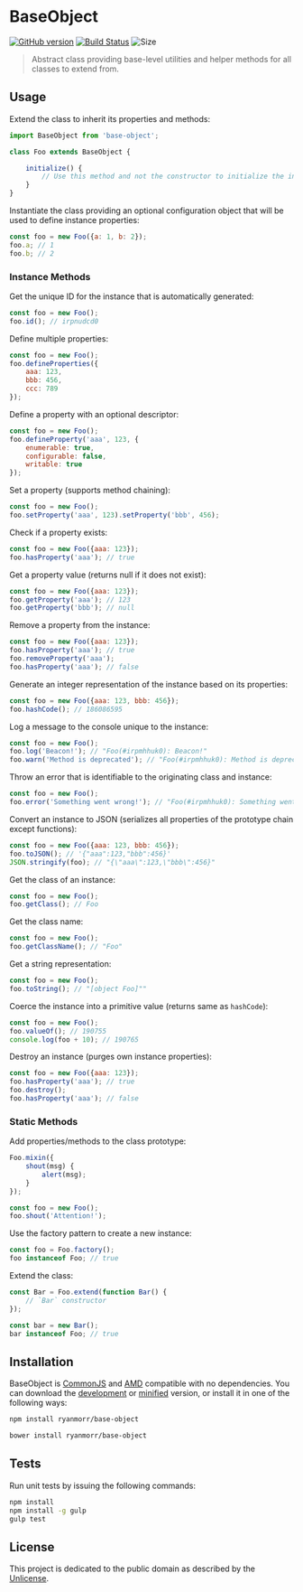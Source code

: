 # BaseObject

[![GitHub version](https://badge.fury.io/gh/ryanmorr%2Fbase-object.svg)](https://badge.fury.io/gh/ryanmorr%2Fbase-object) [![Build Status](https://travis-ci.org/ryanmorr/base-object.svg)](https://travis-ci.org/ryanmorr/base-object) ![Size](https://badge-size.herokuapp.com/ryanmorr/base-object/master/dist/base-object.min.js.svg?color=blue&label=file%20size)

> Abstract class providing base-level utilities and helper methods for all classes to extend from.

## Usage

Extend the class to inherit its properties and methods:

``` javascript
import BaseObject from 'base-object';

class Foo extends BaseObject {

    initialize() {
        // Use this method and not the constructor to initialize the instance
    }
}
```

Instantiate the class providing an optional configuration object that will be used to define instance properties:

``` javascript
const foo = new Foo({a: 1, b: 2});
foo.a; // 1
foo.b; // 2
```

### Instance Methods

Get the unique ID for the instance that is automatically generated:

``` javascript
const foo = new Foo();
foo.id(); // irpnudcd0
```

Define multiple properties:

``` javascript
const foo = new Foo();
foo.defineProperties({
    aaa: 123,
    bbb: 456,
    ccc: 789
});
```

Define a property with an optional descriptor:

``` javascript
const foo = new Foo();
foo.defineProperty('aaa', 123, {
    enumerable: true,
    configurable: false,
    writable: true
});
```

Set a property (supports method chaining):
``` javascript
const foo = new Foo();
foo.setProperty('aaa', 123).setProperty('bbb', 456);
```

Check if a property exists:
``` javascript
const foo = new Foo({aaa: 123});
foo.hasProperty('aaa'); // true
```

Get a property value (returns null if it does not exist):
``` javascript
const foo = new Foo({aaa: 123});
foo.getProperty('aaa'); // 123
foo.getProperty('bbb'); // null
```

Remove a property from the instance:
``` javascript
const foo = new Foo({aaa: 123});
foo.hasProperty('aaa'); // true
foo.removeProperty('aaa');
foo.hasProperty('aaa'); // false
```

Generate an integer representation of the instance based on its properties:

``` javascript
const foo = new Foo({aaa: 123, bbb: 456});
foo.hashCode(); // 186086595
```

Log a message to the console unique to the instance:

``` javascript
const foo = new Foo();
foo.log('Beacon!'); // "Foo(#irpmhhuk0): Beacon!"
foo.warn('Method is deprecated'); // "Foo(#irpmhhuk0): Method is deprecated"
```

Throw an error that is identifiable to the originating class and instance:

``` javascript
const foo = new Foo();
foo.error('Something went wrong!'); // "Foo(#irpmhhuk0): Something went wrong!"
```

Convert an instance to JSON (serializes all properties of the prototype chain except functions):

``` javascript
const foo = new Foo({aaa: 123, bbb: 456});
foo.toJSON(); // '{"aaa":123,"bbb":456}'
JSON.stringify(foo); // "{\"aaa\":123,\"bbb\":456}"
```

Get the class of an instance:

``` javascript
const foo = new Foo();
foo.getClass(); // Foo
```

Get the class name:

``` javascript
const foo = new Foo();
foo.getClassName(); // "Foo"
```

Get a string representation:

``` javascript
const foo = new Foo();
foo.toString(); // "[object Foo]""
```

Coerce the instance into a primitive value (returns same as `hashCode`):

``` javascript
const foo = new Foo();
foo.valueOf(); // 190755
console.log(foo + 10); // 190765
```

Destroy an instance (purges own instance properties):

``` javascript
const foo = new Foo({aaa: 123});
foo.hasProperty('aaa'); // true
foo.destroy();
foo.hasProperty('aaa'); // false
```

### Static Methods

Add properties/methods to the class prototype:

``` javascript
Foo.mixin({
    shout(msg) {
        alert(msg);
    }
});

const foo = new Foo();
foo.shout('Attention!');
```

Use the factory pattern to create a new instance:

``` javascript
const foo = Foo.factory();
foo instanceof Foo; // true
```

Extend the class:

``` javascript
const Bar = Foo.extend(function Bar() {
    // `Bar` constructor
});

const bar = new Bar();
bar instanceof Foo; // true
```

## Installation

BaseObject is [CommonJS](http://www.commonjs.org/) and [AMD](https://github.com/amdjs/amdjs-api/wiki/AMD) compatible with no dependencies. You can download the [development](http://github.com/ryanmorr/base-object/raw/master/dist/base-object.js) or [minified](http://github.com/ryanmorr/base-object/raw/master/dist/base-object.min.js) version, or install it in one of the following ways:

``` sh
npm install ryanmorr/base-object

bower install ryanmorr/base-object
```

## Tests

Run unit tests by issuing the following commands:

``` sh
npm install
npm install -g gulp
gulp test
```

## License

This project is dedicated to the public domain as described by the [Unlicense](http://unlicense.org/).